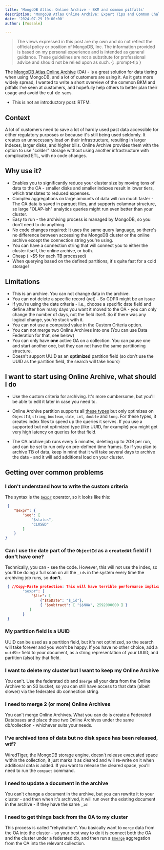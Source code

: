 ```yaml
---
title: 'MongoDB Atlas: Online Archive - BKM and common pitfalls'
description: 'MongoDB Atlas Online Archive: Expert Tips and Common Challenges'
date: '2024-07-29 10:00:00'
author: [Yossale]

---
```


<!-- markdownlint-capture -->
<!-- markdownlint-disable -->
> The views expressed in this post are my own and do not reflect the official policy or position of MongoDB, Inc. The information provided is based on my personal experience and is intended as general guidance. These guidelines are not a substitute for professional advice and should not be relied upon as such.
{: .prompt-tip }

<!-- markdownlint-restore -->

The [MongoDB Atlas Online Archive](https://www.mongodb.com/docs/atlas/online-archive/manage-online-archive/) (OA) - is a great solution for data tiering when using MongoDB, and a lot of customers are using it. As it gets more widely spread, I wanted to write a short overview of the common BKM and pitfalls I've seen at customers, and hopefully help others to better plan their usage and avoid the cul-de-sacs.

- This is not an introductory post: RTFM.

## Context

A lot of customers need to save a lot of hardly used past data accessible for either regulatory purposes or because it's still being used seldomly. It creates an unnecessary load on their infrastructure, resulting in larger indexes, larger disks, and higher bills. Online Archive provides them with the option to use "colder" storage without using another infrastructure with complicated ETL, with no code changes.

## Why use it?

- Enables you to significantly reduce your cluster size by moving tons of data to the OA - smaller disks and smaller indexes result in lower tiers, which translates to reduced expenses.
- Complex aggregations on large amounts of data will run much faster - The OA data is saved in parquet files, and supports columnar structure, so large "OLAP-ish" analytics queries might run even better than your cluster.
- Easy to run - the archiving process is managed by MongoDB, so you don't need to do anything.
- No code changes required: It uses the same query language, so there's no difference between accessing the MongoDB cluster or the online archive except the connection string you're using.
- You can have a connection string that will connect you to either the cluster itself, the online archive, or both.
- Cheap ( ~$5 for each TB processed)
- When querying based on the defined partitions, it's quite fast for a cold storage!

## Limitations

- This is an archive. You can not change data in the archive.
- You can not delete a specific record (yet) - So GDPR might be an issue
- If you're using the date criteria - i.e., choose a specific date field and define after how many days you want it moved to the OA - you can only change the number of days, not the field itself. So if there was any logical change, you're stuck with it.
- You can not use a computed value in the Custom Criteria option.
- You can not merge two Online Archives into one (You can use Data Federation for that, see below)
- You can only have **one** active OA on a collection. You can pause one and start another one, but they can not have the same partitioning structure.
- Doesn't support UUID as an **optimized** partition field (so don't use the UUID as the partition field, the search will take hours)

## I want to start using Online Archive, what should I do

- Use the custom criteria for archiving. It's more cumbersome, but you'll be able to edit it later in case you need to.

- Online Archive partition supports all [these types](https://www.mongodb.com/docs/atlas/data-federation/supported-unsupported/supported-partition-attributes/#supported-partition-attribute-types) but only optimizes on `ObjectId`, `string`, `boolean`, `date`, `int`, `double` and `long`. For these types, it creates index files to speed up the queries it serves. If you use a supported but not optimized type (like UUID, for example) you might get very high latency on queries for that field.

- The OA archive job runs every 5 minutes, deleting up to 2GB per run, and can be set to run only on pre-defined time frames. So if you plan to archive TB of data, keep in mind that it will take several days to archive the data - and it will add additional load on your cluster.

## Getting over common problems

### I don't understand how to write the custom criteria
 The syntax is the [`$expr`](https://www.mongodb.com/docs/manual/reference/operator/query/expr/) operator, so it looks like this:

```json
 {
    "$expr": {
        "$eq": [
            "$status",
            "CLOSED"
        ]
    }
}
```

### Can I use the date part of the `ObjectId` as a `createdAt` field if I don't have one?
Technically, you can - see the code. However, this will not use the index, so you'll be doing a full scan on all the `_ids` in the system every time the archiving job runs, so **don't**.
```json
 { //Copy-Paste protection: This will have terrible performance implications. Don't use it.
        "$expr": {
            "$lte": [
                {"$toDate": "$_id"},
                { "$subtract": [ "$$NOW", 2592000000 ] }
           ]
        }
 }
```

### My partition field is a UUID
 UUID can be used as a partition field, but it's not optimized, so the search will take forever and you won't be happy. If you have no other choice, add a `uuidStr` field to your document, as a string representation of your UUID, and partition (also) by that field.

### I want to delete my cluster but I want to keep my Online Archive
 You can't. Use the federated db and `$merge` all your data from the Online Archive to an S3 bucket, so you can still have access to that data (albeit slower) via the federated db connection string.

### I need to merge 2 (or more) Online Archives
You can't merge Online Archives. What you can do is create a Federated Databases and place these two Online Archives under the same db/collection - whichever suits your needs.

### I've archived tons of data but no disk space has been released, wtf?
WiredTiger, the MongoDB storage engine, doesn't release evacuated space within the collection, it just marks it as cleared and will re-write on it when additional data is added. If you want to release the cleared space, you'll need to run the `compact` command.

### I need to update a document in the archive 
You can't change a document in the archive, but you can rewrite it to your cluster - and then when it's archived, it will run over the existing document in the archive - if they have the same `_id`

### I need to get things back from the OA to my cluster
This process is called "rehydration". You basically want to `merge` data from the OA into the cluster - so your best way to do it is connect both the OA and the cluster under a federated db, and then run a [`$merge`](https://www.mongodb.com/docs/manual/reference/operator/aggregation/merge/) aggregation from the OA into the relevant collection.
